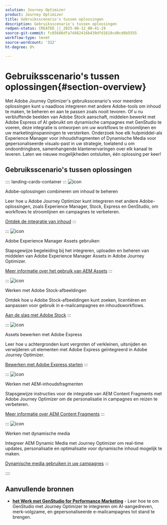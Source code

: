 ```yaml
---
solution: Journey Optimizer
product: Journey Optimizer
title: Gebruiksscenario's tussen oplossingen
description: Gebruiksscenario's tussen oplossingen
redpen-status: CREATED_||_2025-08-12_00-41-19
source-git-commit: fc85686dfa7d482416b439dfd1610cd0cd6b5555
workflow-type: tm+mt
source-wordcount: '312'
ht-degree: 0%

---
```



# Gebruiksscenario&#39;s tussen oplossingen{#section-overview}

Met Adobe Journey Optimizer&#39;s gebruiksscenario&#39;s voor meerdere oplossingen kunt u naadloos integreren met andere Adobe-tools om inhoud te maken, te beheren en aan te passen zoals nooit tevoren. Of u nu verbluffende beelden van Adobe Stock aanschaft, middelen bewerkt met Adobe Express of AI gebruikt om dynamische campagnes met GenStudio te voeren, deze integratie is ontworpen om uw workflows te stroomlijnen en uw marketinginspanningen te versterken. Onderzoek hoe elk hulpmiddel-als Experience Manager voor inhoudsfragmenten of Dynamische Media voor gepersonaliseerde visuals-past in uw strategie, toelatend u om ondoordringbare, samenhangende klantenervaringen over elk kanaal te leveren. Laten we nieuwe mogelijkheden ontsluiten, één oplossing per keer!

## Gebruiksscenario&#39;s tussen oplossingen

:::: landing-cards-container
:::
![icon](https://cdn.experienceleague.adobe.com/icons/puzzle-piece.svg)

Adobe-oplossingen combineren om inhoud te beheren

Leer hoe u Adobe Journey Optimizer kunt integreren met andere Adobe-oplossingen, zoals Experience Manager, Stock, Express en GenStudio, om workflows te stroomlijnen en campagnes te verbeteren.

[Ontdek de integratie van inhoud](../using/integrations/content-integrations.md)
:::

:::
![icon](https://cdn.experienceleague.adobe.com/icons/screwdriver-wrench.svg)

Adobe Experience Manager Assets gebruiken

Stapsgewijze begeleiding bij het integreren, uploaden en beheren van middelen van Adobe Experience Manager Assets in Adobe Journey Optimizer.

[Meer informatie over het gebruik van AEM Assets](../using/integrations/assets.md)
:::

:::
![icon](https://cdn.experienceleague.adobe.com/icons/images.svg)

Werken met Adobe Stock-afbeeldingen

Ontdek hoe u Adobe Stock-afbeeldingen kunt zoeken, licentiëren en aanpassen voor gebruik in e-mailcampagnes en inhoudsworkflows.

[Aan de slag met Adobe Stock](../using/integrations/stock.md)
:::

:::
![icon](https://cdn.experienceleague.adobe.com/icons/pencil-ruler.svg)

Assets bewerken met Adobe Express

Leer hoe u achtergronden kunt vergroten of verkleinen, uitsnijden en verwijderen uit elementen met Adobe Express geïntegreerd in Adobe Journey Optimizer.

[Bewerken met Adobe Express starten](../using/integrations/express.md)
:::

:::
![icon](https://cdn.experienceleague.adobe.com/icons/code-branch.svg)

Werken met AEM-inhoudsfragmenten

Stapsgewijze instructies voor de integratie van AEM Content Fragments met Adobe Journey Optimizer om de personalisatie in campagnes en reizen te verbeteren.

[Meer informatie over AEM Content Fragments](../using/integrations/aem-fragments.md)
:::

:::
![icon](https://cdn.experienceleague.adobe.com/icons/bullseye.svg)

Werken met dynamische media

Integreer AEM Dynamic Media met Journey Optimizer om real-time updates, personalisatie en optimalisatie voor dynamische inhoud mogelijk te maken.

[Dynamische media gebruiken in uw campagnes](../using/integrations/aem-dynamic.md)
:::

::::


## Aanvullende bronnen

- **[het Werk met GenStudio for Performance Marketing](../using/integrations/genstudio.md)** - Leer hoe te om GenStudio met Journey Optimizer te integreren om AI-aangedreven, merk-volgzame, en gepersonaliseerde e-mailcampagnes tot stand te brengen.

